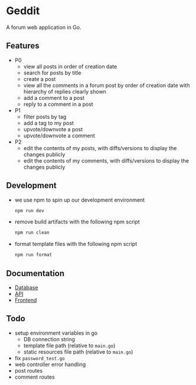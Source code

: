 # Geddit

A forum web application in Go.

## Features

- P0
  - view all posts in order of creation date
  - search for posts by title
  - create a post
  - view all the comments in a forum post by order of creation date with hierarchy of replies clearly shown
  - add a comment to a post
  - reply to a comment in a post
- P1
  - filter posts by tag
  - add a tag to my post
  - upvote/downvote a post
  - upvote/downvote a comment
- P2
  - edit the contents of my posts, with diffs/versions to display the changes publicly
  - edit the contents of my comments, with diffs/versions to display the changes publicly

## Development

- we use npm to spin up our development environment
  ```bash
  npm run dev
  ```
- remove build artifacts with the following npm script
  ```bash
  npm run clean
  ```
- format template files with the following npm script
  ```bash
  npm run format
  ```

## Documentation

- [Database](<>)
- [API](<>)
- [Frontend](<>)

## Todo

- setup environment variables in go
  - DB connection string
  - template file path (relative to `main.go`)
  - static resources file path (relative to `main.go`)
- fix `password_test.go`
- web controller error handling
- post routes
- comment routes
